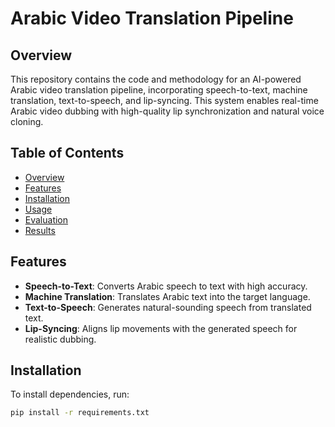# Arabic Video Translation Pipeline

## Overview
This repository contains the code and methodology for an AI-powered Arabic video translation pipeline, incorporating speech-to-text, machine translation, text-to-speech, and lip-syncing. This system enables real-time Arabic video dubbing with high-quality lip synchronization and natural voice cloning.

## Table of Contents
- [Overview](#overview)
- [Features](#features)
- [Installation](#installation)
- [Usage](#usage)
- [Evaluation](#evaluation)
- [Results](#results)

## Features
- **Speech-to-Text**: Converts Arabic speech to text with high accuracy.
- **Machine Translation**: Translates Arabic text into the target language.
- **Text-to-Speech**: Generates natural-sounding speech from translated text.
- **Lip-Syncing**: Aligns lip movements with the generated speech for realistic dubbing.

## Installation
To install dependencies, run:
```sh
pip install -r requirements.txt
